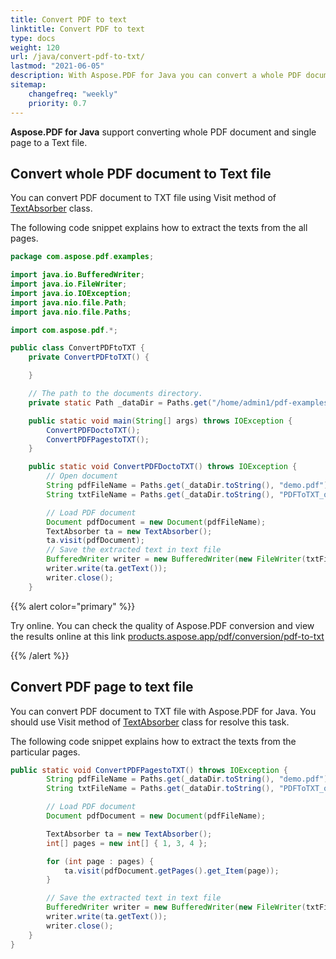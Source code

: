 ```yaml
---
title: Convert PDF to text 
linktitle: Convert PDF to text
type: docs
weight: 120
url: /java/convert-pdf-to-txt/
lastmod: "2021-06-05"
description: With Aspose.PDF for Java you can convert a whole PDF document to a text file or convert only a PDF page to a text file.
sitemap:
    changefreq: "weekly"
    priority: 0.7
---
```


**Aspose.PDF for Java** support converting whole PDF document and single page to a Text file. 

## Convert whole PDF document to Text file

You can convert PDF document to TXT file using Visit method of [TextAbsorber](https://apireference.aspose.com/pdf/java/com.aspose.pdf/textabsorber) class.

The following code snippet explains how to extract the texts from the all pages.

```java
package com.aspose.pdf.examples;

import java.io.BufferedWriter;
import java.io.FileWriter;
import java.io.IOException;
import java.nio.file.Path;
import java.nio.file.Paths;

import com.aspose.pdf.*;

public class ConvertPDFtoTXT {
    private ConvertPDFtoTXT() {

    }

    // The path to the documents directory.
    private static Path _dataDir = Paths.get("/home/admin1/pdf-examples/Samples");

    public static void main(String[] args) throws IOException {
        ConvertPDFDoctoTXT();
        ConvertPDFPagestoTXT();
    }

    public static void ConvertPDFDoctoTXT() throws IOException {
        // Open document
        String pdfFileName = Paths.get(_dataDir.toString(), "demo.pdf").toString();
        String txtFileName = Paths.get(_dataDir.toString(), "PDFToTXT_out.txt").toString();

        // Load PDF document
        Document pdfDocument = new Document(pdfFileName);
        TextAbsorber ta = new TextAbsorber();
        ta.visit(pdfDocument);
        // Save the extracted text in text file
        BufferedWriter writer = new BufferedWriter(new FileWriter(txtFileName));
        writer.write(ta.getText());
        writer.close();
    }

```

{{% alert color="primary" %}} 

Try online. You can check the quality of Aspose.PDF conversion and view the results online at this link [products.aspose.app/pdf/conversion/pdf-to-txt](https://products.aspose.app/pdf/conversion/pdf-to-txt)

{{% /alert %}}

## Convert PDF page to text file

You can convert PDF document to TXT file with Aspose.PDF for Java. You should use Visit method of [TextAbsorber](https://apireference.aspose.com/pdf/java/com.aspose.pdf/textabsorber) class for resolve this task.

The following code snippet explains how to extract the texts from the particular pages.

```java
public static void ConvertPDFPagestoTXT() throws IOException {
        String pdfFileName = Paths.get(_dataDir.toString(), "demo.pdf").toString();
        String txtFileName = Paths.get(_dataDir.toString(), "PDFToTXT_out.txt").toString();

        // Load PDF document
        Document pdfDocument = new Document(pdfFileName);

        TextAbsorber ta = new TextAbsorber();
        int[] pages = new int[] { 1, 3, 4 };

        for (int page : pages) {
            ta.visit(pdfDocument.getPages().get_Item(page));
        }

        // Save the extracted text in text file
        BufferedWriter writer = new BufferedWriter(new FileWriter(txtFileName));
        writer.write(ta.getText());
        writer.close();
    }
}
```
